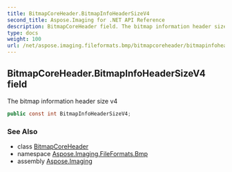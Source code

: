```yaml
---
title: BitmapCoreHeader.BitmapInfoHeaderSizeV4
second_title: Aspose.Imaging for .NET API Reference
description: BitmapCoreHeader field. The bitmap information header size v4
type: docs
weight: 100
url: /net/aspose.imaging.fileformats.bmp/bitmapcoreheader/bitmapinfoheadersizev4/
---
```

## BitmapCoreHeader.BitmapInfoHeaderSizeV4 field

The bitmap information header size v4

```csharp
public const int BitmapInfoHeaderSizeV4;
```

### See Also

* class [BitmapCoreHeader](../)
* namespace [Aspose.Imaging.FileFormats.Bmp](../../bitmapcoreheader/)
* assembly [Aspose.Imaging](../../../)


